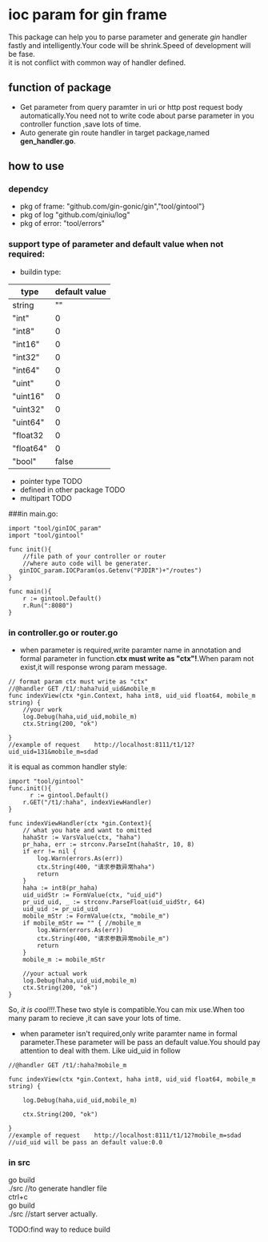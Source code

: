# ioc param for gin frame
This package can help you to parse parameter and generate *gin* handler fastly and intelligently.Your code will be shrink.Speed of development will be fase.<br/>
it is not conflict with common way of handler defined.

## function of package
* Get parameter from  query paramter in uri or http post request body automatically.You need not to write code about parse parameter in you controller function ,save lots of time.
* Auto generate gin route handler in target package,named **gen_handler.go**.

 

## how to use

### dependcy
* pkg of frame: "github.com/gin-gonic/gin","tool/gintool"}
* pkg of log "github.com/qiniu/log"
* pkg of error: "tool/errors" 

### support type of parameter and default value when not required:
* buildin type: 

type | default value
---|---
string|""
"int"|  0  
"int8"|0  
"int16"| 0 
"int32"|0 
"int64"|  0 
"uint"| 0 
"uint16"|0 
"uint32"| 0
"uint64"| 0 
"float32|  0
"float64"| 0
"bool"|  false 

* pointer type TODO
* defined in other package TODO
* multipart TODO

###in main.go:
```
import "tool/ginIOC_param"
import "tool/gintool"

func init(){
    //file path of your controller or router 
    //where auto code will be generater.
   ginIOC_param.IOCParam(os.Getenv("PJDIR")+"/routes")
}

func main(){
    r := gintool.Default()
    r.Run(":8080")
}

```
### in controller.go or router.go

* when parameter is required,write paramter name in annotation and formal parameter in function.**ctx must write as "ctx"!**.When param not exist,it will response wrong param message.

```
// format param ctx must write as "ctx"
//@handler GET /t1/:haha?uid_uid&mobile_m
func indexView(ctx *gin.Context, haha int8, uid_uid float64, mobile_m string) {
    //your work
    log.Debug(haha,uid_uid,mobile_m)
    ctx.String(200, "ok")

}
//example of request    http://localhost:8111/t1/12?uid_uid=131&mobile_m=sdad
```
it is equal as common handler style:
```
import "tool/gintool"
func.init(){
      r := gintool.Default()
	r.GET("/t1/:haha", indexViewHandler)  
}

func indexViewHandler(ctx *gin.Context){
    // what you hate and want to omitted
    hahaStr := VarsValue(ctx, "haha")
	pr_haha, err := strconv.ParseInt(hahaStr, 10, 8)
	if err != nil {
		log.Warn(errors.As(err))
		ctx.String(400, "请求参数异常haha")
		return
	}
	haha := int8(pr_haha)
	uid_uidStr := FormValue(ctx, "uid_uid")
	pr_uid_uid, _ := strconv.ParseFloat(uid_uidStr, 64)
	uid_uid := pr_uid_uid
	mobile_mStr := FormValue(ctx, "mobile_m")
	if mobile_mStr == "" { //mobile_m
		log.Warn(errors.As(err))
		ctx.String(400, "请求参数异常mobile_m")
		return
	}
	mobile_m := mobile_mStr
	
	//your actual work
	log.Debug(haha,uid_uid,mobile_m)
    ctx.String(200, "ok")
}

```
So, *it is cool!!!*.These two style is compatible.You can mix use.When too many param to recieve ,it can save your lots of time.


* when parameter isn't required,only write paramter name in formal parameter.These parameter will be pass an default value.You should pay attention to deal with them. 
Like uid_uid in follow

```
//@handler GET /t1/:haha?mobile_m

func indexView(ctx *gin.Context, haha int8, uid_uid float64, mobile_m string) {
	
    log.Debug(haha,uid_uid,mobile_m)
	
    ctx.String(200, "ok")

}
//example of request    http://localhost:8111/t1/12?mobile_m=sdad
//uid_uid will be pass an default value:0.0
```

### in src
go build <br/>
./src //to generate handler file<br/>
ctrl+c<br/>
go build <br/>
./src //start server actually.<br/>

TODO:find way to reduce build
